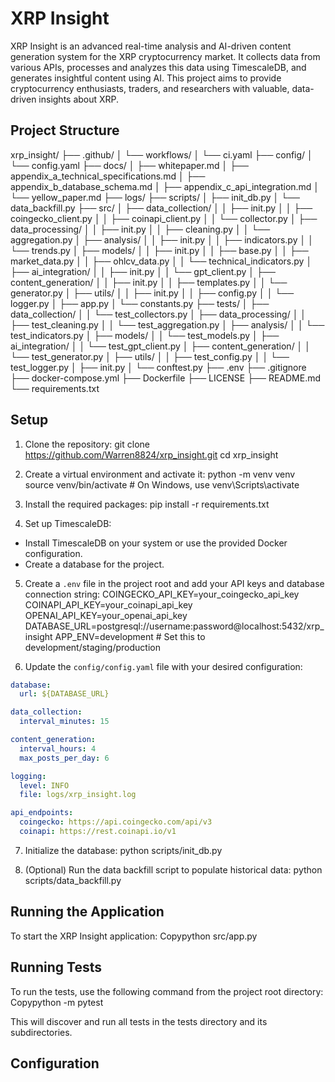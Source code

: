 # XRP Insight

XRP Insight is an advanced real-time analysis and AI-driven content generation system for the XRP cryptocurrency market. It collects data from various APIs, processes and analyzes this data using TimescaleDB, and generates insightful content using AI. This project aims to provide cryptocurrency enthusiasts, traders, and researchers with valuable, data-driven insights about XRP.

## Project Structure

xrp_insight/
├── .github/
│   └── workflows/
│       └── ci.yaml
├── config/
│   └── config.yaml
├── docs/
│   ├── whitepaper.md
│   ├── appendix_a_technical_specifications.md
│   ├── appendix_b_database_schema.md
│   ├── appendix_c_api_integration.md
│   └── yellow_paper.md
├── logs/
├── scripts/
│   ├── init_db.py
│   └── data_backfill.py
├── src/
│   ├── data_collection/
│   │   ├── init.py
│   │   ├── coingecko_client.py
│   │   ├── coinapi_client.py
│   │   └── collector.py
│   ├── data_processing/
│   │   ├── init.py
│   │   ├── cleaning.py
│   │   └── aggregation.py
│   ├── analysis/
│   │   ├── init.py
│   │   ├── indicators.py
│   │   └── trends.py
│   ├── models/
│   │   ├── init.py
│   │   ├── base.py
│   │   ├── market_data.py
│   │   ├── ohlcv_data.py
│   │   └── technical_indicators.py
│   ├── ai_integration/
│   │   ├── init.py
│   │   └── gpt_client.py
│   ├── content_generation/
│   │   ├── init.py
│   │   ├── templates.py
│   │   └── generator.py
│   ├── utils/
│   │   ├── init.py
│   │   ├── config.py
│   │   └── logger.py
│   ├── app.py
│   └── constants.py
├── tests/
│   ├── data_collection/
│   │   └── test_collectors.py
│   ├── data_processing/
│   │   ├── test_cleaning.py
│   │   └── test_aggregation.py
│   ├── analysis/
│   │   └── test_indicators.py
│   ├── models/
│   │   └── test_models.py
│   ├── ai_integration/
│   │   └── test_gpt_client.py
│   ├── content_generation/
│   │   └── test_generator.py
│   ├── utils/
│   │   ├── test_config.py
│   │   └── test_logger.py
│   ├── init.py
│   └── conftest.py
├── .env
├── .gitignore
├── docker-compose.yml
├── Dockerfile
├── LICENSE
├── README.md
└── requirements.txt

## Setup

1. Clone the repository: git clone https://github.com/Warren8824/xrp_insight.git
cd xrp_insight

2. Create a virtual environment and activate it: python -m venv venv
source venv/bin/activate  # On Windows, use venv\Scripts\activate

3. Install the required packages: pip install -r requirements.txt

4. Set up TimescaleDB:
- Install TimescaleDB on your system or use the provided Docker configuration.
- Create a database for the project.

5. Create a `.env` file in the project root and add your API keys and database connection string: COINGECKO_API_KEY=your_coingecko_api_key
COINAPI_API_KEY=your_coinapi_api_key
OPENAI_API_KEY=your_openai_api_key
DATABASE_URL=postgresql://username:password@localhost:5432/xrp_insight
APP_ENV=development # Set this to development/staging/production

6. Update the `config/config.yaml` file with your desired configuration:
```yaml
database:
  url: ${DATABASE_URL}

data_collection:
  interval_minutes: 15

content_generation:
  interval_hours: 4
  max_posts_per_day: 6

logging:
  level: INFO
  file: logs/xrp_insight.log

api_endpoints:
  coingecko: https://api.coingecko.com/api/v3
  coinapi: https://rest.coinapi.io/v1
```

7. Initialize the database: python scripts/init_db.py

8. (Optional) Run the data backfill script to populate historical data: python scripts/data_backfill.py

## Running the Application

To start the XRP Insight application:
Copypython src/app.py

## Running Tests

To run the tests, use the following command from the project root directory:
Copypython -m pytest

This will discover and run all tests in the tests directory and its subdirectories.

## Configuration

